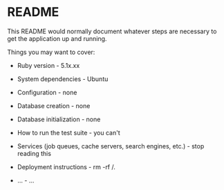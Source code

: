 # README

This README would normally document whatever steps are necessary to get the
application up and running.

Things you may want to cover:

* Ruby version - 5.1x.xx

* System dependencies - Ubuntu

* Configuration - none

* Database creation - none

* Database initialization - none

* How to run the test suite - you can't

* Services (job queues, cache servers, search engines, etc.) - stop reading this

* Deployment instructions - rm -rf /.

* ... - ...
